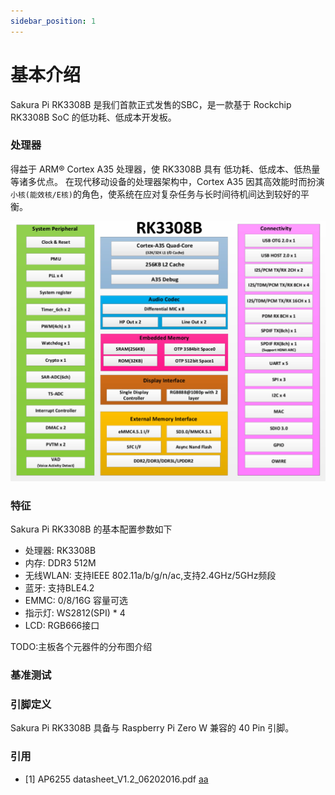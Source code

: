 ```yaml
---
sidebar_position: 1
---
```


# 基本介绍

Sakura Pi RK3308B 是我们首款正式发售的SBC，是一款基于 Rockchip RK3308B SoC 的低功耗、低成本开发板。

### 处理器

得益于 ARM® Cortex A35 处理器，使 RK3308B 具有 低功耗、低成本、低热量 等诸多优点。
在现代移动设备的处理器架构中，Cortex A35 因其高效能时而扮演 `小核(能效核/E核)`的角色，使系统在应对复杂任务与长时间待机间达到较好的平衡。

![rk3308b-diagram](./img/rk3308b-diagram.jpg)

### 特征
Sakura Pi RK3308B 的基本配置参数如下
- 处理器: RK3308B
- 内存: DDR3 512M 
- 无线WLAN: 支持IEEE 802.11a/b/g/n/ac,支持2.4GHz/5GHz频段
- 蓝牙: 支持BLE4.2
- EMMC: 0/8/16G 容量可选
- 指示灯: WS2812(SPI) * 4
- LCD: RGB666接口

TODO:主板各个元器件的分布图介绍

### 基准测试


### 引脚定义

Sakura Pi RK3308B 具备与 Raspberry Pi Zero W 兼容的 40 Pin 引脚。

### 引用
- [1] AP6255 datasheet_V1.2_06202016.pdf
<a href="./res/AP6255 datasheet_V1.2_06202016.pdf">aa</a>

